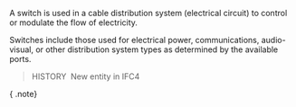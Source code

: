 ﻿A switch is used in a cable distribution system (electrical circuit) to control or modulate the flow of electricity.

Switches include those used for electrical power, communications, audio-visual, or other distribution system types as determined by the available ports.

> HISTORY&nbsp; New entity in IFC4

{ .note}
>